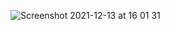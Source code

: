 ![Screenshot 2021-12-13 at 16 01 31](https://user-images.githubusercontent.com/27118779/145857300-1f443a23-e194-4f5d-ac3e-8c5c9565d2f1.png)



